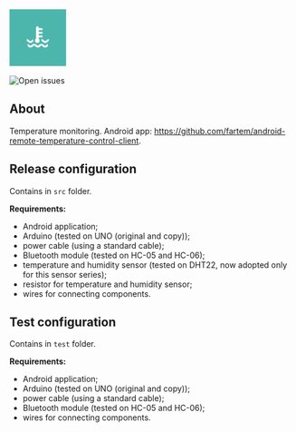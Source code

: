 <img src="media/logo/ic_app.png" height="100px" />

![Open issues](https://img.shields.io/github/issues-raw/fartem/arduino-temperature-control.svg?color=ff534a)

About
-------------

Temperature monitoring. Android app: https://github.com/fartem/android-remote-temperature-control-client.

Release configuration
-------------

Contains in `src` folder.

__Requirements:__

- Android application;
- Arduino (tested on UNO (original and copy));
- power cable (using a standard cable);
- Bluetooth module (tested on HC-05 and HC-06);
- temperature and humidity sensor (tested on DHT22, now adopted only for this sensor series);
- resistor for temperature and humidity sensor;
- wires for connecting components.

Test configuration
-------------

Contains in `test` folder.

__Requirements:__

- Android application;
- Arduino (tested on UNO (original and copy));
- power cable (using a standard cable);
- Bluetooth module (tested on HC-05 and HC-06);
- wires for connecting components.
